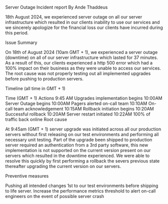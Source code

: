 Server Outage Incident report
By Ande Thaddeus



18th August 2024, we experienced server outage on all our server infrastructure which resulted in our clients inability to use our services and we sincerely apologize for the financial loss our clients have incurred during this period.

Issue Summary


On 18th of August 2024 (10am GMT + 1), we experienced a server outage (downtime) on all of our server infrastructure which lasted for 37 minutes. As a result of this, our clients experienced a http 500 error which had a 100% impact on their business as they were unable to access our services. The root cause was not properly testing out all implemented upgrades before pushing to production servers.

Timeline (all time in GMT + 1)


Time (GMT + 1)	   Actions
9:45 AM	  Upgrades implementation begins
10:00AM	  Server Outage begins
10:00AM	  Pagers alerted on-call team
10:10AM	  On-call team acknowledgement
10:15AM	  Rollback initiation begins
10:20AM	  Successful rollback
10:20AM	  Server restart initiated
10:22AM	  100% of traffic back online
Root cause


At 9:45am (GMT + 1) server upgrade was initiated across all our production servers without first releasing on our test environments and performing all necessary unit testing. Part of the upgrade been shipped to production server required an authentication from a 3rd party software, this new implementation is not supported on the current version present on our servers which resulted in the downtime experienced. We were able to resolve this quickly by first performing a rollback the severs previous state thereafter upgrading the current version on our servers.

Preventive measures


Pushing all intended changes 1st to our test environments before shipping to life server.
Increase the performance metrics threshold to alert on-call engineers on the event of possible server crash
